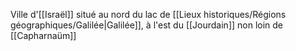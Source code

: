 Ville d'[[Israël]] situé au nord du lac de [[Lieux historiques/Régions géographiques/Galilée|Galilée]], à l'est du [[Jourdain]] non loin de [[Capharnaüm]]